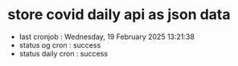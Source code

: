 # store covid daily api as json data

- last cronjob : Wednesday, 19 February 2025 13:21:38
- status og cron : success
- status daily cron : success
      
      